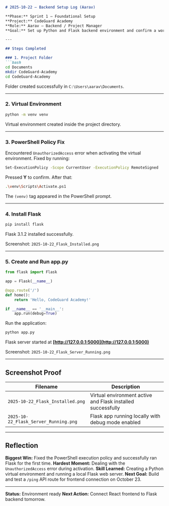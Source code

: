 

````markdown
# 2025-10-22 — Backend Setup Log (Aarav)

**Phase:** Sprint 1 — Foundational Setup  
**Project:** CodeGuard Academy  
**Role:** Aarav — Backend / Project Manager  
**Goal:** Set up Python and Flask backend environment and confirm a working local server.

---

## Steps Completed

### 1. Project Folder
```bash
cd Documents
mkdir CodeGuard-Academy
cd CodeGuard-Academy
````

Folder created successfully in `C:\Users\aarav\Documents`.

---

### 2. Virtual Environment

```bash
python -m venv venv
```

Virtual environment created inside the project directory.

---

### 3. PowerShell Policy Fix

Encountered `UnauthorizedAccess` error when activating the virtual environment.
Fixed by running:

```bash
Set-ExecutionPolicy -Scope CurrentUser -ExecutionPolicy RemoteSigned
```

Pressed **Y** to confirm. After that:

```bash
.\venv\Scripts\Activate.ps1
```

The `(venv)` tag appeared in the PowerShell prompt.

---

### 4. Install Flask

```bash
pip install flask
```

Flask 3.1.2 installed successfully.

Screenshot: `2025-10-22_Flask_Installed.png`

---

### 5. Create and Run app.py

```python
from flask import Flask

app = Flask(__name__)

@app.route('/')
def home():
    return 'Hello, CodeGuard Academy!'

if __name__ == '__main__':
    app.run(debug=True)
```

Run the application:

```bash
python app.py
```

Flask server started at **[http://127.0.0.1:5000](http://127.0.0.1:5000)**

Screenshot: `2025-10-22_Flask_Server_Running.png`

---

## Screenshot Proof

| Filename                              | Description                                                 |
| ------------------------------------- | ----------------------------------------------------------- |
| `2025-10-22_Flask_Installed.png`      | Virtual environment active and Flask installed successfully |
| `2025-10-22_Flask_Server_Running.png` | Flask app running locally with debug mode enabled           |

---

## Reflection

**Biggest Win:** Fixed the PowerShell execution policy and successfully ran Flask for the first time.
**Hardest Moment:** Dealing with the `UnauthorizedAccess` error during activation.
**Skill Learned:** Creating a Python virtual environment and running a local Flask web server.
**Next Goal:** Build and test a `/ping` API route for frontend connection on October 23.

---

**Status:** Environment ready
**Next Action:** Connect React frontend to Flask backend tomorrow.

```
